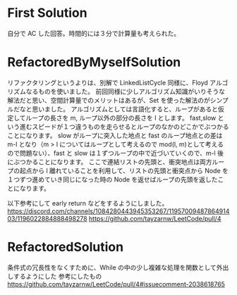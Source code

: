 # First Solution

自分で AC した回答。時間的には３分で計算量も考えられた。

# RefactoredByMyselfSolution

リファクタリングというよりは、別解で LinkedListCycle 同様に、Floyd アルゴリズムなるものを使いました。
前回同様に少しアルゴリズム知識がいりそうな解法だと思い、空間計算量でのメリットはあるが、Set を使った解法のがシンプルだなと思いました。
アルゴリズムとしては言語化すると、ループがあると仮定してループの長さを m, ループ以外の部分の長さを l とします。
fast,slow という進むスピードが１つ違うものを走らせるとループのなかのどこかでぶつかることになります。
slow がループに突入した地点と fast のループ地点との差は m-l となり（m > l についてはループとして考えるので mod(l, m)として考えるので問題ない）、fast と slow は１ずつループの中で近づいていくので、m-l 後にぶつかることになります。
ここで連結リストの先頭と、衝突地点は両方ループの起点から l 離れていることを利用して、リストの先頭と衝突点から Node を１つずつ進めていき同じになった時の Node を返せばループの先頭を返したことになります。

以下参考にして early return などをするようにしました。
https://discord.com/channels/1084280443945353267/1195700948786491403/1196022884888498278
https://github.com/tayzarnw/LeetCode/pull/4

# RefactoredSolution

条件式の冗長性をなくすために、While の中の少し複雑な処理を関数として外出しするようにした
参考にしたもの
https://github.com/tayzarnw/LeetCode/pull/4#issuecomment-2038618765
